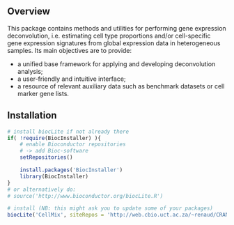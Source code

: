 
## Overview

This package contains methods and utilities for performing gene expression deconvolution, i.e. estimating cell type proportions and/or cell-specific gene expression signatures from global expression data in heterogeneous samples.
Its main objectives are to provide:

* a unified base framework for applying and developing deconvolution analysis;
* a user-friendly and intuitive interface;
* a resource of relevant auxiliary data such as benchmark datasets or cell marker gene lists.

## Installation
```R
# install biocLite if not already there
if( !require(BiocInstaller) ){
	# enable Bioconductor repositories
	# -> add Bioc-software
	setRepositories() 

	install.packages('BiocInstaller')
	library(BiocInstaller)
}
# or alternatively do: 
# source('http://www.bioconductor.org/biocLite.R')

# install (NB: this might ask you to update some of your packages)
biocLite('CellMix', siteRepos = 'http://web.cbio.uct.ac.za/~renaud/CRAN', type='both')
```
